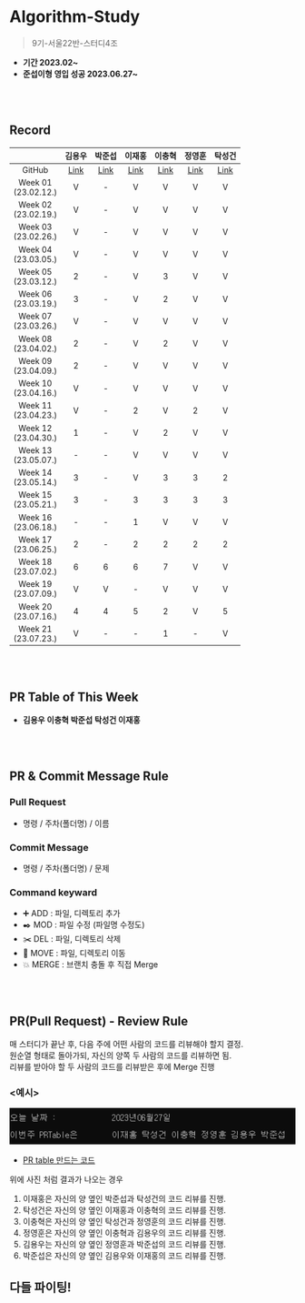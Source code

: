 # Algorithm-Study
> 9기-서울22반-스터디4조
- **기간 2023.02~**
- **준섭이형 영입 성공 2023.06.27~**

<br></br>

## Record
|  | 김용우 | 박준섭 | 이재홍 | 이충혁 | 정영훈 | 탁성건 |
| :---: | :---: | :---: | :---: | :---: | :---: | :---: |
| GitHub | [Link](https://github.com/soybean33) | [Link](https://github.com/zooonsp) | [Link](https://github.com/h78749891) | [Link](https://github.com/chyuk98) | [Link](https://github.com/ChocoBreeze) | [Link](https://github.com/profornnan) |
| Week 01</br>(23.02.12.) | V | - | V | V | V | V |
| Week 02</br>(23.02.19.) | V | - | V | V | V | V |
| Week 03</br>(23.02.26.) | V | - | V | V | V | V |
| Week 04</br>(23.03.05.) | V | - | V | V | V | V |
| Week 05</br>(23.03.12.) | 2 | - | V | 3 | V | V |
| Week 06</br>(23.03.19.) | 3 | - | V | 2 | V | V |
| Week 07</br>(23.03.26.) | V | - | V | V | V | V |
| Week 08</br>(23.04.02.) | 2 | - | V | 2 | V | V |
| Week 09</br>(23.04.09.) | 2 | - | V | V | V | V |
| Week 10</br>(23.04.16.) | V | - | V | V | V | V |
| Week 11</br>(23.04.23.) | V | - | 2 | V | 2 | V |
| Week 12</br>(23.04.30.) | 1 | - | V | 2 | V | V |
| Week 13</br>(23.05.07.) | - | - | V | V | V | V |
| Week 14</br>(23.05.14.) | 3 | - | V | 3 | 3 | 2 |
| Week 15</br>(23.05.21.) | 3 | - | 3 | 3 | 3 | 3 |
| Week 16</br>(23.06.18.) | - | - | 1 | V | V | V |
| Week 17</br>(23.06.25.) | 2 | - | 2 | 2 | 2 | 2 |
| Week 18</br>(23.07.02.) | 6 | 6 | 6 | 7 | V | V |
| Week 19</br>(23.07.09.) | V | V | - | V | V | V |
| Week 20</br>(23.07.16.) | 4 | 4 | 5 | 2 | V | 5 |
| Week 21</br>(23.07.23.) | V | - | - | 1 | - | V |

<br></br>

## PR Table of This Week
- **김용우 이충혁 박준섭 탁성건 이재홍**

<br></br>

## PR & Commit Message Rule

### Pull Request
- 명령 / 주차(폴더명) / 이름

### Commit Message
- 명령 / 주차(폴더명) / 문제

### Command keyward
- :heavy_plus_sign: ADD : 파일, 디렉토리 추가
- :black_nib: MOD : 파일 수정 (파일명 수정도)
- :scissors: DEL : 파일, 디렉토리 삭제
- :open_file_folder: MOVE : 파일, 디렉토리 이동
- :boom: MERGE : 브랜치 충돌 후 직접 Merge

<br></br>

## PR(Pull Request) - Review Rule
매 스터디가 끝난 후, 다음 주에 어떤 사람의 코드를 리뷰해야 할지 결정. </br>
원순열 형태로 돌아가되, 자신의 양쪽 두 사람의 코드를 리뷰하면 됨. </br>
리뷰를 받아야 할 두 사람의 코드를 리뷰받은 후에 Merge 진행 </br>

### <예시>
![pic](./misc/%EC%98%88%EC%8B%9C%20PRtable.png)
- [PR table 만드는 코드](./misc/Making_PRtable.cpp)

위에 사진 처럼 결과가 나오는 경우 </br>
1. 이재홍은 자신의 양 옆인 박준섭과 탁성건의 코드 리뷰를 진행. </br>
2. 탁성건은 자신의 양 옆인 이재홍과 이충혁의 코드 리뷰를 진행. </br>
3. 이충혁은 자신의 양 옆인 탁성건과 정영훈의 코드 리뷰를 진행. </br>
4. 정영훈은 자신의 양 옆인 이충혁과 김용우의 코드 리뷰를 진행. </br>
5. 김용우는 자신의 양 옆인 정영훈과 박준섭의 코드 리뷰를 진행. </br>
6. 박준섭은 자신의 양 옆인 김용우와 이재홍의 코드 리뷰를 진행. </br>


## 다들 파이팅!
